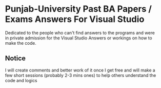 # Punjab-University Past BA Papers / Exams Answers For Visual Studio
Dedicated to the people who can't find answers to the programs and were in private admission for the Visual Studio Answers or workings on how to make the code.

## Notice
I will create comments and better work of it once I get free and will make a few short sessions (probably 2-3 mins ones) to help others understand the code and logics
